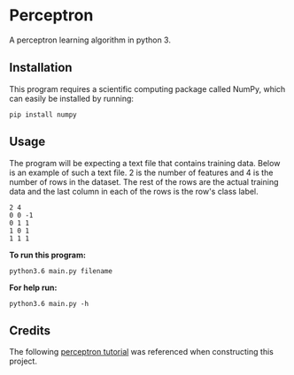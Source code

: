 # Perceptron

A perceptron learning algorithm in python 3.

## Installation

This program requires a scientific computing package called NumPy, which can easily be installed by running:
```
pip install numpy
```

## Usage

The program will be expecting a text file that contains training data. Below is an example of such a text file. 2 is the number of features and 4 is the number of rows in the dataset. The rest of the rows are the actual training data and the last column in each of the rows is the row's class label.

```
2 4
0 0 -1
0 1 1
1 0 1
1 1 1
```

**To run this program:**
```
python3.6 main.py filename
```

**For help run:**
```
python3.6 main.py -h
```

## Credits
The following [perceptron tutorial](https://blog.dbrgn.ch/2013/3/26/perceptrons-in-python/) was referenced when constructing this project.
